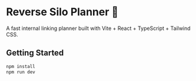 # Reverse Silo Planner 🚀

A fast internal linking planner built with Vite + React + TypeScript + Tailwind CSS.

## Getting Started

```bash
npm install
npm run dev
